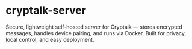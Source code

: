 # cryptalk-server
Secure, lightweight self-hosted server for Cryptalk — stores encrypted messages, handles device pairing, and runs via Docker. Built for privacy, local control, and easy deployment.

